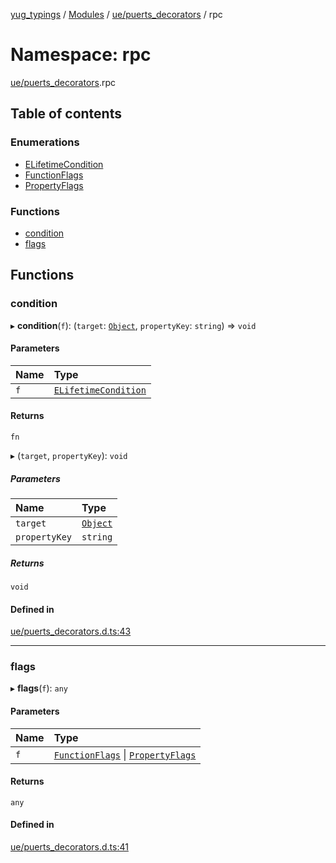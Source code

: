 [yug_typings](../README.md) / [Modules](../modules.md) / [ue/puerts\_decorators](ue_puerts_decorators.md) / rpc

# Namespace: rpc

[ue/puerts_decorators](ue_puerts_decorators.md).rpc

## Table of contents

### Enumerations

- [ELifetimeCondition](../enums/ue_puerts_decorators.rpc.ELifetimeCondition.md)
- [FunctionFlags](../enums/ue_puerts_decorators.rpc.FunctionFlags.md)
- [PropertyFlags](../enums/ue_puerts_decorators.rpc.PropertyFlags.md)

### Functions

- [condition](ue_puerts_decorators.rpc.md#condition)
- [flags](ue_puerts_decorators.rpc.md#flags)

## Functions

### condition

▸ **condition**(`f`): (`target`: [`Object`](../classes/ue_ue.Object.md), `propertyKey`: `string`) => `void`

#### Parameters

| Name | Type |
| :------ | :------ |
| `f` | [`ELifetimeCondition`](../enums/ue_puerts_decorators.rpc.ELifetimeCondition.md) |

#### Returns

`fn`

▸ (`target`, `propertyKey`): `void`

##### Parameters

| Name | Type |
| :------ | :------ |
| `target` | [`Object`](../classes/ue_ue.Object.md) |
| `propertyKey` | `string` |

##### Returns

`void`

#### Defined in

[ue/puerts_decorators.d.ts:43](https://github.com/YugMetaverse/yug_typings/blob/b7d9b19/ue/puerts_decorators.d.ts#L43)

___

### flags

▸ **flags**(`f`): `any`

#### Parameters

| Name | Type |
| :------ | :------ |
| `f` | [`FunctionFlags`](../enums/ue_puerts_decorators.rpc.FunctionFlags.md) \| [`PropertyFlags`](../enums/ue_puerts_decorators.rpc.PropertyFlags.md) |

#### Returns

`any`

#### Defined in

[ue/puerts_decorators.d.ts:41](https://github.com/YugMetaverse/yug_typings/blob/b7d9b19/ue/puerts_decorators.d.ts#L41)
